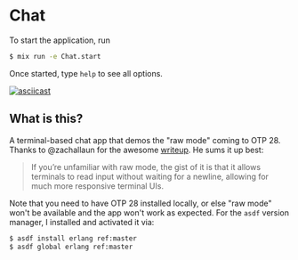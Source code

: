 # Chat

To start the application, run

```bash
$ mix run -e Chat.start
```

Once started, type `help` to see all options.

[![asciicast](https://asciinema.org/a/QzghEIZNT526uU5gZNpB1wFdU.svg)](https://asciinema.org/a/QzghEIZNT526uU5gZNpB1wFdU)

## What is this?

A terminal-based chat app that demos the "raw mode" coming to OTP 28. Thanks to @zachallaun for the awesome [writeup](https://elixirforum.com/t/raw-terminal-mode-coming-to-otp-28/67491). He sums it up best:

> If you’re unfamiliar with raw mode, the gist of it is that it allows terminals to read input without waiting for a newline, allowing for much more responsive terminal UIs.

Note that you need to have OTP 28 installed locally, or else "raw mode" won't be available and the app won't work as expected. For the `asdf` version manager, I installed and activated it via:

```bash
$ asdf install erlang ref:master
$ asdf global erlang ref:master
```

